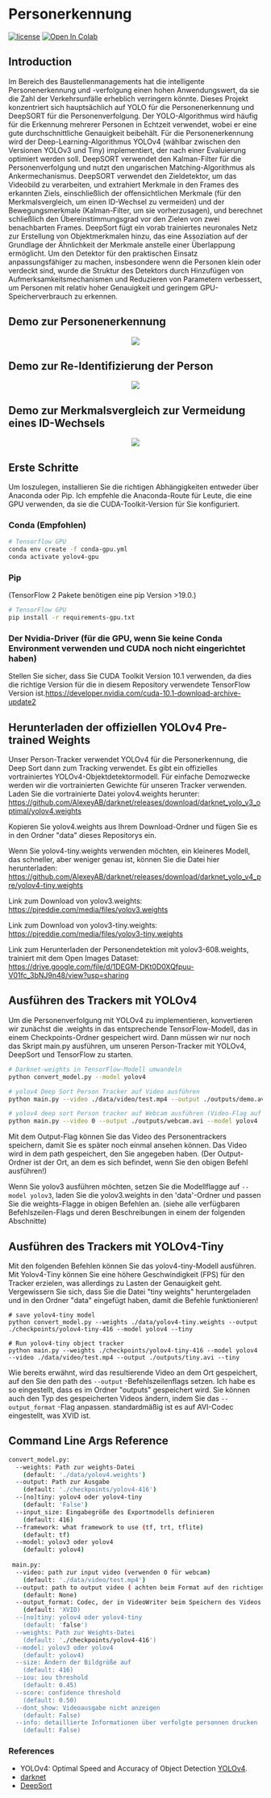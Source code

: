 # Personerkennung
[![license](https://img.shields.io/github/license/mashape/apistatus.svg)](LICENSE)
[![Open In Colab](https://colab.research.google.com/assets/colab-badge.svg)](https://colab.research.google.com/drive/1zmeSTP3J5zu2d5fHgsQC06DyYEYJFXq1?usp=sharing)

## Introduction
Im Bereich des Baustellenmanagements hat die intelligente Personenerkennung und -verfolgung einen hohen Anwendungswert, da sie die Zahl der Verkehrsunfälle erheblich verringern könnte.
Dieses Projekt konzentriert sich hauptsächlich auf YOLO für die Personenerkennung und DeepSORT für die Personenverfolgung. Der YOLO-Algorithmus wird häufig für die Erkennung mehrerer Personen in Echtzeit verwendet, wobei er eine gute durchschnittliche Genauigkeit beibehält. Für die Personenerkennung wird der Deep-Learning-Algorithmus YOLOv4 (wählbar zwischen den Versionen YOLOv3 und Tiny) implementiert, der nach einer Evaluierung optimiert werden soll. DeepSORT verwendet den Kalman-Filter für die Personenverfolgung und nutzt den ungarischen Matching-Algorithmus als Ankermechanismus. DeepSORT verwendet den Zieldetektor, um das Videobild zu verarbeiten, und extrahiert Merkmale in den Frames des erkannten Ziels, einschließlich der offensichtlichen Merkmale (für den Merkmalsvergleich, um einen ID-Wechsel zu vermeiden) und der Bewegungsmerkmale (Kalman-Filter, um sie vorherzusagen), und berechnet schließlich den Übereinstimmungsgrad vor den Zielen von zwei benachbarten Frames. DeepSort fügt ein vorab trainiertes neuronales Netz zur Erstellung von Objektmerkmalen hinzu, das eine Assoziation auf der Grundlage der Ähnlichkeit der Merkmale anstelle einer Überlappung ermöglicht.
Um den Detektor für den praktischen Einsatz anpassungsfähiger zu machen, insbesondere wenn die Personen klein oder verdeckt sind, wurde die Struktur des Detektors durch Hinzufügen von Aufmerksamkeitsmechanismen und Reduzieren von Parametern verbessert, um Personen mit relativ hoher Genauigkeit und geringem GPU-Speicherverbrauch zu erkennen. 

## Demo zur Personenerkennung
<p align="center"><img src="data/Fotos/personerekennung.gif"\></p>

## Demo zur Re-Identifizierung der Person
<p align="center"><img src="data/Fotos/re_ID.gif"\></p>

## Demo zur Merkmalsvergleich zur Vermeidung eines ID-Wechsels
<p align="center"><img src="data/Fotos/switch-ID.gif"\></p>

## Erste Schritte
Um loszulegen, installieren Sie die richtigen Abhängigkeiten entweder über Anaconda oder Pip. Ich empfehle die Anaconda-Route für Leute, die eine GPU verwenden, da sie die CUDA-Toolkit-Version für Sie konfiguriert.

### Conda (Empfohlen)

```bash
# Tensorflow GPU
conda env create -f conda-gpu.yml
conda activate yolov4-gpu
```

### Pip

(TensorFlow 2 Pakete benötigen eine pip Version >19.0.)
```bash
# TensorFlow GPU
pip install -r requirements-gpu.txt
```
### Der Nvidia-Driver (für die GPU, wenn Sie keine Conda Environment verwenden und CUDA noch nicht eingerichtet haben)
Stellen Sie sicher, dass Sie CUDA Toolkit Version 10.1 verwenden, da dies die richtige Version für die in diesem Repository verwendete TensorFlow Version ist.https://developer.nvidia.com/cuda-10.1-download-archive-update2

## Herunterladen der offiziellen YOLOv4 Pre-trained Weights
Unser Person-Tracker verwendet YOLOv4 für die Personerkennung, die Deep Sort dann zum Tracking verwendet. Es gibt ein offizielles vortrainiertes YOLOv4-Objektdetektormodell. Für einfache Demozwecke werden wir die vortrainierten Gewichte für unseren Tracker verwenden. Laden Sie die vortrainierte Datei yolov4.weights herunter:
https://github.com/AlexeyAB/darknet/releases/download/darknet_yolo_v3_optimal/yolov4.weights

Kopieren Sie yolov4.weights aus Ihrem Download-Ordner und fügen Sie es in den Ordner "data" dieses Repositorys ein.

Wenn Sie yolov4-tiny.weights verwenden möchten, ein kleineres Modell, das schneller, aber weniger genau ist, können Sie die Datei hier herunterladen: https://github.com/AlexeyAB/darknet/releases/download/darknet_yolo_v4_pre/yolov4-tiny.weights

Link zum Download von yolov3.weights:
https://pjreddie.com/media/files/yolov3.weights

Link zum Download von yolov3-tiny.weights:
https://pjreddie.com/media/files/yolov3-tiny.weights

Link zum Herunterladen der Personendetektion mit yolov3-608.weights, trainiert mit dem Open Images Dataset:
https://drive.google.com/file/d/1DEGM-DKt0D0XQfpuu-V01fc_3bNJ9n48/view?usp=sharing

## Ausführen des Trackers mit YOLOv4
Um die Personenverfolgung mit YOLOv4 zu implementieren, konvertieren wir zunächst die .weights in das entsprechende TensorFlow-Modell, das in einem Checkpoints-Ordner gespeichert wird. Dann müssen wir nur noch das Skript main.py ausführen, um unseren Person-Tracker mit YOLOv4, DeepSort und TensorFlow zu starten.
```bash
# Darknet-weights in TensorFlow-Modell umwandeln
python convert_model.py --model yolov4 

# yolov4 Deep Sort Person Tracker auf Video ausführen
python main.py --video ./data/video/test.mp4 --output ./outputs/demo.avi --model yolov4

# yolov4 deep sort Person tracker auf Webcam ausführen (Video-Flag auf 0 setzen)
python main.py --video 0 --output ./outputs/webcam.avi --model yolov4
```
Mit dem Output-Flag können Sie das Video des Personentrackers speichern, damit Sie es später noch einmal ansehen können. Das Video wird in dem path gespeichert, den Sie angegeben haben. (Der Output-Ordner ist der Ort, an dem es sich befindet, wenn Sie den obigen Befehl ausführen!)

Wenn Sie yolov3 ausführen möchten, setzen Sie die Modellflagge auf ``--model yolov3``, laden Sie die yolov3.weights in den 'data'-Ordner und passen Sie die weights-Flagge in obigen Befehlen an. (siehe alle verfügbaren Befehlszeilen-Flags und deren Beschreibungen in einem der folgenden Abschnitte)

## Ausführen des Trackers mit YOLOv4-Tiny
Mit den folgenden Befehlen können Sie das yolov4-tiny-Modell ausführen. Mit Yolov4-Tiny können Sie eine höhere Geschwindigkeit (FPS) für den Tracker erzielen, was allerdings zu Lasten der Genauigkeit geht. Vergewissern Sie sich, dass Sie die Datei "tiny weights" heruntergeladen und in den Ordner "data" eingefügt haben, damit die Befehle funktionieren!
```
# save yolov4-tiny model
python convert_model.py --weights ./data/yolov4-tiny.weights --output ./checkpoints/yolov4-tiny-416 --model yolov4 --tiny

# Run yolov4-tiny object tracker
python main.py --weights ./checkpoints/yolov4-tiny-416 --model yolov4 --video ./data/video/test.mp4 --output ./outputs/tiny.avi --tiny
```

Wie bereits erwähnt, wird das resultierende Video an dem Ort gespeichert, auf den Sie den path des ``--output`` -Befehlszeilenflags setzen. Ich habe es so eingestellt, dass es im Ordner "outputs" gespeichert wird. Sie können auch den Typ des gespeicherten Videos ändern, indem Sie das ``--output_format`` -Flag anpassen. standardmäßig ist es auf AVI-Codec eingestellt, was XVID ist.

## Command Line Args Reference

```bash
convert_model.py:
  --weights: Path zur weights-Datei
    (default: './data/yolov4.weights')
  --output: Path zur Ausgabe
    (default: './checkpoints/yolov4-416')
  --[no]tiny: yolov4 oder yolov4-tiny
    (default: 'False')
  --input_size: Eingabegröße des Exportmodells definieren
    (default: 416)
  --framework: what framework to use (tf, trt, tflite)
    (default: tf)
  --model: yolov3 oder yolov4
    (default: yolov4)
    
 main.py:
  --video: path zur input video (verwenden 0 für webcam)
    (default: './data/video/test.mp4')
  --output: path to output video ( achten beim Format auf den richtigen Codec, z.B. XVID für .avi)
    (default: None)
  --output_format: Codec, der in VideoWriter beim Speichern des Videos in einer Datei verwendet wird
    (default: 'XVID)
  --[no]tiny: yolov4 oder yolov4-tiny
    (default: 'false')
  --weights: Path zur Weights-Datei
    (default: './checkpoints/yolov4-416')
  --model: yolov3 oder yolov4
    (default: yolov4)
  --size: Ändern der Bildgröße auf
    (default: 416)
  --iou: iou threshold
    (default: 0.45)
  --score: confidence threshold
    (default: 0.50)
  --dont_show: Videoausgabe nicht anzeigen
    (default: False)
  --info: detaillierte Informationen über verfolgte personnen drucken
    (default: False)
```

### References  

  * YOLOv4: Optimal Speed and Accuracy of Object Detection [YOLOv4](https://arxiv.org/abs/2004.10934).
  * [darknet](https://github.com/AlexeyAB/darknet)
  * [DeepSort](https://github.com/zzh8829/yolov3-tf2)
